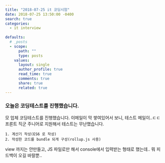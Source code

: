 ```yaml
---
title: "2018-07-25 it 코딩시험"
date: 2018-07-25 13:50:00 -0400
search: true
categories: 
  - it interview
  
defaults:
  # _posts
  - scope:
      path: ""
      type: posts
    values:
      layout: single
      author_profile: true
      read_time: true
      comments: true
      share: true
      related: true
---
```



### 오늘은 코딩테스트를 진행했습니다.

모 업체 코딩테스트를 진행했습니다. 이메일이 막 쌓여있어서 보니, 테스트 메일이..ㄷㄷ 프론트 직군 주니어로 지원해서 테스트는 무난했습니다.

```
1. 계산기 작성(ES6 로 작성)
2. 작성한 코드를 bundle 되게 구성(rollup.js 사용)
```

view 까지는 안만들고, JS 파일로만 해서 console에서 입력받는 형태로 했는데.. 뭐 피드백이 오길 바랄뿐..
